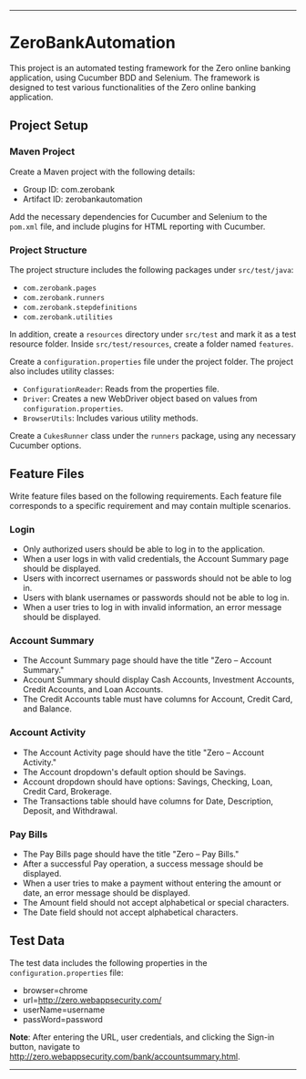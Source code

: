 

---

# ZeroBankAutomation

This project is an automated testing framework for the Zero online banking application, using Cucumber BDD and Selenium. The framework is designed to test various functionalities of the Zero online banking application.

## Project Setup

### Maven Project

Create a Maven project with the following details:

- Group ID: com.zerobank
- Artifact ID: zerobankautomation

Add the necessary dependencies for Cucumber and Selenium to the `pom.xml` file, and include plugins for HTML reporting with Cucumber.

### Project Structure

The project structure includes the following packages under `src/test/java`:

- `com.zerobank.pages`
- `com.zerobank.runners`
- `com.zerobank.stepdefinitions`
- `com.zerobank.utilities`

In addition, create a `resources` directory under `src/test` and mark it as a test resource folder. Inside `src/test/resources`, create a folder named `features`.

Create a `configuration.properties` file under the project folder. The project also includes utility classes:
- `ConfigurationReader`: Reads from the properties file.
- `Driver`: Creates a new WebDriver object based on values from `configuration.properties`.
- `BrowserUtils`: Includes various utility methods.

Create a `CukesRunner` class under the `runners` package, using any necessary Cucumber options.

## Feature Files

Write feature files based on the following requirements. Each feature file corresponds to a specific requirement and may contain multiple scenarios.

### Login

- Only authorized users should be able to log in to the application.
- When a user logs in with valid credentials, the Account Summary page should be displayed.
- Users with incorrect usernames or passwords should not be able to log in.
- Users with blank usernames or passwords should not be able to log in.
- When a user tries to log in with invalid information, an error message should be displayed.

### Account Summary

- The Account Summary page should have the title "Zero – Account Summary."
- Account Summary should display Cash Accounts, Investment Accounts, Credit Accounts, and Loan Accounts.
- The Credit Accounts table must have columns for Account, Credit Card, and Balance.

### Account Activity

- The Account Activity page should have the title "Zero – Account Activity."
- The Account dropdown's default option should be Savings.
- Account dropdown should have options: Savings, Checking, Loan, Credit Card, Brokerage.
- The Transactions table should have columns for Date, Description, Deposit, and Withdrawal.

### Pay Bills

- The Pay Bills page should have the title "Zero – Pay Bills."
- After a successful Pay operation, a success message should be displayed.
- When a user tries to make a payment without entering the amount or date, an error message should be displayed.
- The Amount field should not accept alphabetical or special characters.
- The Date field should not accept alphabetical characters.

## Test Data

The test data includes the following properties in the `configuration.properties` file:

- browser=chrome
- url=http://zero.webappsecurity.com/
- userName=username
- passWord=password

**Note**: After entering the URL, user credentials, and clicking the Sign-in button, navigate to http://zero.webappsecurity.com/bank/accountsummary.html.

---

